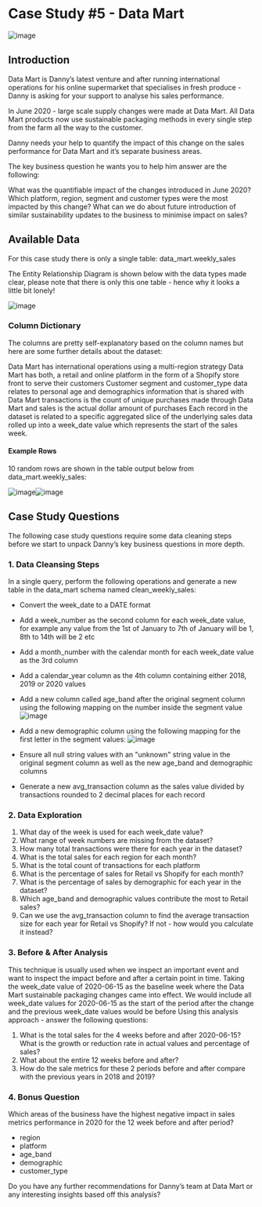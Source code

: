 # Case Study #5 - Data Mart

![image](https://github.com/KG-GitHubRepo/SQL-Projects/assets/95182287/9b1b2c61-b1b2-4a38-9a4f-4d110defc208)

## Introduction

Data Mart is Danny’s latest venture and after running international operations for his online supermarket that specialises in fresh produce - Danny is asking for your support to analyse his sales performance.

In June 2020 - large scale supply changes were made at Data Mart. All Data Mart products now use sustainable packaging methods in every single step from the farm all the way to the customer.

Danny needs your help to quantify the impact of this change on the sales performance for Data Mart and it’s separate business areas.

The key business question he wants you to help him answer are the following:

What was the quantifiable impact of the changes introduced in June 2020?
Which platform, region, segment and customer types were the most impacted by this change?
What can we do about future introduction of similar sustainability updates to the business to minimise impact on sales?

## Available Data

For this case study there is only a single table: data_mart.weekly_sales

The Entity Relationship Diagram is shown below with the data types made clear, please note that there is only this one table - hence why it looks a little bit lonely!

![image](https://github.com/KG-GitHubRepo/SQL-Projects/assets/95182287/13943042-f557-4b56-90fc-002be4f05864)

### Column Dictionary

The columns are pretty self-explanatory based on the column names but here are some further details about the dataset:

Data Mart has international operations using a multi-region strategy
Data Mart has both, a retail and online platform in the form of a Shopify store front to serve their customers
Customer segment and customer_type data relates to personal age and demographics information that is shared with Data Mart
transactions is the count of unique purchases made through Data Mart and sales is the actual dollar amount of purchases
Each record in the dataset is related to a specific aggregated slice of the underlying sales data rolled up into a week_date value which represents the start of the sales week.

#### Example Rows
10 random rows are shown in the table output below from data_mart.weekly_sales:

![image](https://github.com/KG-GitHubRepo/SQL-Projects/assets/95182287/18f52f1d-c6f4-4841-9c43-1f2d863c0119)![image](https://github.com/KG-GitHubRepo/SQL-Projects/assets/95182287/56a1a27b-e84e-4dbf-ad12-0d6461214000)


## Case Study Questions

The following case study questions require some data cleaning steps before we start to unpack Danny’s key business questions in more depth.

### 1. Data Cleansing Steps

In a single query, perform the following operations and generate a new table in the data_mart schema named clean_weekly_sales:
  * Convert the week_date to a DATE format
  * Add a week_number as the second column for each week_date value, for example any value from the 1st of January to 7th of January will be 1, 8th to 14th will be 2 etc
  * Add a month_number with the calendar month for each week_date value as the 3rd column
  * Add a calendar_year column as the 4th column containing either 2018, 2019 or 2020 values
  * Add a new column called age_band after the original segment column using the following mapping on the number inside the segment value
    ![image](https://github.com/KG-GitHubRepo/SQL-Projects/assets/95182287/6740e3b6-327c-4267-b2d4-ea9673c980ab)
    

  * Add a new demographic column using the following mapping for the first letter in the segment values:
    ![image](https://github.com/KG-GitHubRepo/SQL-Projects/assets/95182287/dfa9e50e-6459-4f05-a87e-9807b10e0437)
    

  * Ensure all null string values with an "unknown" string value in the original segment column as well as the new age_band and demographic columns
  * Generate a new avg_transaction column as the sales value divided by transactions rounded to 2 decimal places for each record

### 2. Data Exploration

1. What day of the week is used for each week_date value?
2. What range of week numbers are missing from the dataset?
3. How many total transactions were there for each year in the dataset?
4. What is the total sales for each region for each month?
5. What is the total count of transactions for each platform
6. What is the percentage of sales for Retail vs Shopify for each month?
7. What is the percentage of sales by demographic for each year in the dataset?
8. Which age_band and demographic values contribute the most to Retail sales?
9. Can we use the avg_transaction column to find the average transaction size for each year for Retail vs Shopify? If not - how would you calculate it instead?

### 3. Before & After Analysis

This technique is usually used when we inspect an important event and want to inspect the impact before and after a certain point in time.
Taking the week_date value of 2020-06-15 as the baseline week where the Data Mart sustainable packaging changes came into effect.
We would include all week_date values for 2020-06-15 as the start of the period after the change and the previous week_date values would be before
Using this analysis approach - answer the following questions:

  1. What is the total sales for the 4 weeks before and after 2020-06-15? What is the growth or reduction rate in actual values and percentage of sales?
  2. What about the entire 12 weeks before and after?
  3. How do the sale metrics for these 2 periods before and after compare with the previous years in 2018 and 2019?

### 4. Bonus Question

Which areas of the business have the highest negative impact in sales metrics performance in 2020 for the 12 week before and after period?
  * region
  * platform
  * age_band
  * demographic
  * customer_type
    
Do you have any further recommendations for Danny’s team at Data Mart or any interesting insights based off this analysis?






